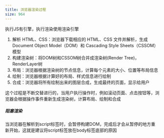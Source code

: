 ```yaml
---
title: 浏览器渲染过程
size: 964
---
```

执行JS有引擎，执行渲染使用渲染引擎

1. 解析 HTML、CSS：浏览器下载相应的 HTML、CSS 文件并解析，生成 Document Object Model（DOM）和 Cascading Style Sheets（CSSOM）模型
2. 构建渲染树：将DOM树和CSSOM树合并成渲染树(Render Tree)，RenderLayer树
3. 布局：浏览器根据渲染树的节点信息，计算每个元素的大小、位置等布局信息
4. 绘制：浏览器根据计算好的布局、样式信息进行绘制
5. 合成：浏览器将所有绘制出来的图层合成，生成最终的页面，显示给用户

这个过程是不断交替进行的，当用户执行操作时，例如滚动页面、点击按钮等，浏览器会根据操作事件重新生成渲染树，计算布局、绘制和合成

##### 阻塞渲染
当浏览器在解析到script标签时，会暂停构建DOM，完成后才会从暂停的地方重新开始，这就是建议将script标签放在body标签底部的原因

